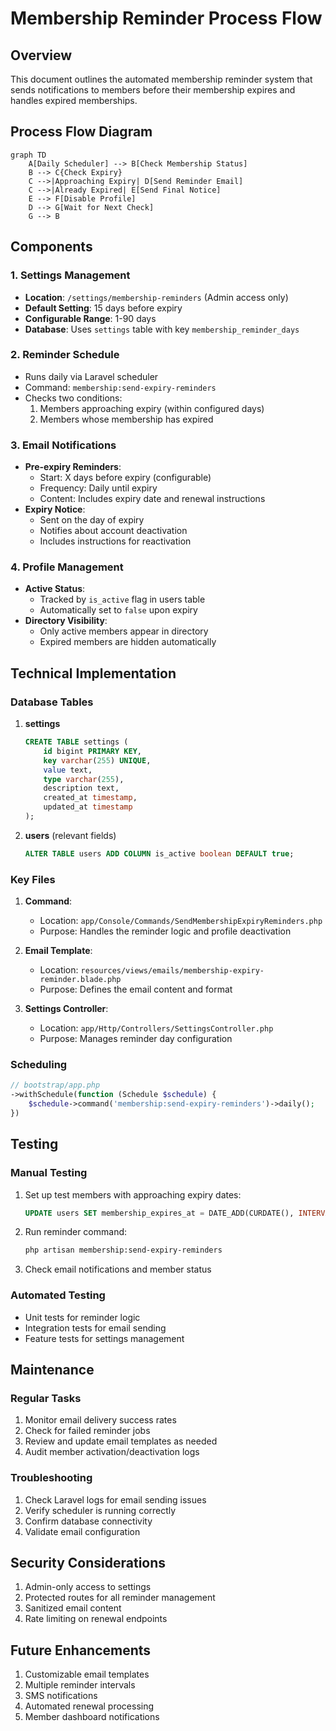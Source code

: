 # Membership Reminder Process Flow

## Overview
This document outlines the automated membership reminder system that sends notifications to members before their membership expires and handles expired memberships.

## Process Flow Diagram

```mermaid
graph TD
    A[Daily Scheduler] --> B[Check Membership Status]
    B --> C{Check Expiry}
    C -->|Approaching Expiry| D[Send Reminder Email]
    C -->|Already Expired| E[Send Final Notice]
    E --> F[Disable Profile]
    D --> G[Wait for Next Check]
    G --> B
```

## Components

### 1. Settings Management
- **Location**: `/settings/membership-reminders` (Admin access only)
- **Default Setting**: 15 days before expiry
- **Configurable Range**: 1-90 days
- **Database**: Uses `settings` table with key `membership_reminder_days`

### 2. Reminder Schedule
- Runs daily via Laravel scheduler
- Command: `membership:send-expiry-reminders`
- Checks two conditions:
  1. Members approaching expiry (within configured days)
  2. Members whose membership has expired

### 3. Email Notifications
- **Pre-expiry Reminders**:
  - Start: X days before expiry (configurable)
  - Frequency: Daily until expiry
  - Content: Includes expiry date and renewal instructions
- **Expiry Notice**:
  - Sent on the day of expiry
  - Notifies about account deactivation
  - Includes instructions for reactivation

### 4. Profile Management
- **Active Status**:
  - Tracked by `is_active` flag in users table
  - Automatically set to `false` upon expiry
- **Directory Visibility**:
  - Only active members appear in directory
  - Expired members are hidden automatically

## Technical Implementation

### Database Tables
1. **settings**
   ```sql
   CREATE TABLE settings (
       id bigint PRIMARY KEY,
       key varchar(255) UNIQUE,
       value text,
       type varchar(255),
       description text,
       created_at timestamp,
       updated_at timestamp
   );
   ```

2. **users** (relevant fields)
   ```sql
   ALTER TABLE users ADD COLUMN is_active boolean DEFAULT true;
   ```

### Key Files
1. **Command**:
   - Location: `app/Console/Commands/SendMembershipExpiryReminders.php`
   - Purpose: Handles the reminder logic and profile deactivation

2. **Email Template**:
   - Location: `resources/views/emails/membership-expiry-reminder.blade.php`
   - Purpose: Defines the email content and format

3. **Settings Controller**:
   - Location: `app/Http/Controllers/SettingsController.php`
   - Purpose: Manages reminder day configuration

### Scheduling
```php
// bootstrap/app.php
->withSchedule(function (Schedule $schedule) {
    $schedule->command('membership:send-expiry-reminders')->daily();
})
```

## Testing

### Manual Testing
1. Set up test members with approaching expiry dates:
   ```sql
   UPDATE users SET membership_expires_at = DATE_ADD(CURDATE(), INTERVAL 14 DAY) WHERE id = X;
   ```

2. Run reminder command:
   ```bash
   php artisan membership:send-expiry-reminders
   ```

3. Check email notifications and member status

### Automated Testing
- Unit tests for reminder logic
- Integration tests for email sending
- Feature tests for settings management

## Maintenance

### Regular Tasks
1. Monitor email delivery success rates
2. Check for failed reminder jobs
3. Review and update email templates as needed
4. Audit member activation/deactivation logs

### Troubleshooting
1. Check Laravel logs for email sending issues
2. Verify scheduler is running correctly
3. Confirm database connectivity
4. Validate email configuration

## Security Considerations
1. Admin-only access to settings
2. Protected routes for all reminder management
3. Sanitized email content
4. Rate limiting on renewal endpoints

## Future Enhancements
1. Customizable email templates
2. Multiple reminder intervals
3. SMS notifications
4. Automated renewal processing
5. Member dashboard notifications